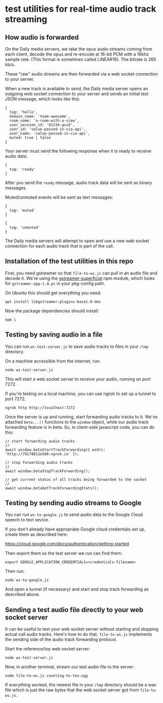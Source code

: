 # test utilities for real-time audio track streaming

## How audio is forwarded

On the Daily media servers, we take the opus audio streams coming
from each client, decode the opus and re-encode at 16-bit PCM
with a 16khz sample rate. (This format is sometimes called LINEAR16).
The bitrate is 265 kb/s.

These "raw" audio streams are then forwarded via a web socket connection
to your server.

When a new track is available to send, the Daily media server opens an
outgoing web socket connection to your server
and sends an initial text JSON message, which looks like this:

```
{
  tag: 'hello',
  domain_name: 'team-awesome',
  room_name: 'a-room-with-a-view',
  user_session_id: '01234-guid',
  user_id: 'value-passed-in-via-api',
  user_name: 'value-passed-in-via-api',
  muted: true | false
}
```

Your server must send the following response when it is ready to
receive audio data:

```
{
  tag: 'ready'
}
```

After you send the `ready` message, audio track data will be sent
as binary messages.

Muted/unmuted events will be sent as text messages:

```
{
  tag: 'muted'
}
```

```
{
  tag: 'unmuted'
}
```

The Daily media servers will attempt to open and use a new web
socket connection for each audio track that is part of the call.

## Installation of the test utilities in this repo

First, you need gstreamer so that `file-to-ws.js` can pull in an audio file and
decode it. We're using the
[gstreamer-superficial](https://github.com/dturing/node-gstreamer-superficial)
npm module, which looks for `gstreamer-app-1.0.pc` in your pkg-config path.

On Ubuntu this should get everything you need:

```
apt install libgstreamer-plugins-base1.0-dev
```

Now the package dependencies should install:

```
npm i
```

## Testing by saving audio in a file

You can run `ws-test-server.js` to save audio tracks to files
in your `/tmp` directory.

On a machine accessible from the internet, run:

```
node ws-test-server.js
```

This will start a web socket server to receive your audio, running on
port 7272.

If you're testing on a local machine, you can use ngrok to set up a tunnel
to port 7272.

```
ngrok http http://localhost:7272
```

Once the server is up and running, start forwarding audio tracks to it.
We've attached `beta...()` functions to the `window` object, while
our audio track forwarding feature is in beta. So, in client-side
javascript code, you can do this:

```
// start forwarding audio tracks
//
await window.betaStartTrackForwarding({ wsUri: 'http://79178811e590.ngrok.io' });

// stop forwarding audio tracks
//
await window.betaStopTrackForwarding();

// get current status of all tracks being forwarded to the socket
//
await window.betaGetTrackForwardingStats();
```

## Testing by sending audio streams to Google

You can run `ws-to-google.js` to send audio data to the Google
Cloud speech to text sevice.

If you don't already have appropriate Google cloud credentials set up,
create them as described here:

https://cloud.google.com/docs/authentication/getting-started

Then export them so the test server we run can find them:

```
export GOOGLE_APPLICATION_CREDENTIALS=<credentials-filename>
```

Then run:

```
node ws-to-google.js
```

And open a tunnel (if necessary) and start and stop track forwarding
as described above.

## Sending a test audio file directly to your web socket server

It can be useful to test your web socket server without starting and
stopping actual call audio tracks. Here's how to do that. `file-to-ws.js`
implements the sending side of the audio track forwarding protocol.

Start the reference/toy web socket server:

```
node ws-test-server.js
```

Now, in another terminal, stream our test audio file to the server:

```
node file-to-ws.js counting-to-ten.ogg
```

If everything worked, the newest file in your `/tmp` directory should be a wav
file which is just the raw bytes that the web socket server got from
`file-to-ws.js`.
